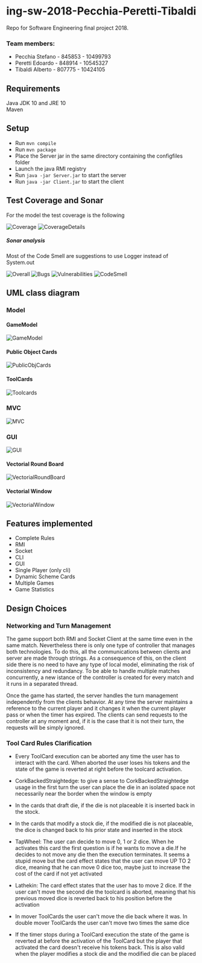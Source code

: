 # ing-sw-2018-Pecchia-Peretti-Tibaldi
Repo for Software Engineering final project 2018.
### Team members:
* Pecchia Stefano - 845853 - 10499793
* Peretti Edoardo - 848914 - 10545327
* Tibaldi Alberto - 807775 - 10424105

## Requirements
Java JDK 10 and JRE 10 \
Maven

## Setup
* Run ```mvn compile```
* Run ```mvn package```
* Place the Server jar in the same directory containing the configfiles folder
* Launch the java RMI registry
* Run ```java -jar Server.jar``` to start the server
* Run ```java -jar Client.jar``` to start the client

## Test Coverage and Sonar
For the model the test coverage is the following

![Coverage](CodeAnalysis/TestCoverageModel/ModelCoverage.png)
![CoverageDetails](CodeAnalysis/TestCoverageModel/ModelCoverageDetails.png)

##### Sonar analysis
Most of the Code Smell are suggestions to use Logger instead of System.out

![Overall](CodeAnalysis/Sonar/SonarOverall.png)
![Bugs](CodeAnalysis/Sonar/bugs.png)
![Vulnerabilities](CodeAnalysis/Sonar/vulnerabilities.png)
![CodeSmell](CodeAnalysis/Sonar/CodeSmell.png)

## UML class diagram
### Model
#### GameModel
![GameModel](UML/Model/GameModel.png)
#### Public Object Cards
![PublicObjCards](UML/Model/PublicObjectCard.png)
#### ToolCards
![Toolcards](UML/Model/ToolCards.png)

### MVC
![MVC](UML/MVC/MVC.png)

### GUI
![GUI](UML/GUI/GUI.png)
#### Vectorial Round Board
![VectorialRoundBoard](UML/GUI/VectorialRoundBoard.png)
#### Vectorial Window
![VectorialWindow](UML/GUI/VectorialWindow.png)

## Features implemented

* Complete Rules
* RMI
* Socket
* CLI
* GUI
* Single Player (only cli)
* Dynamic Scheme Cards
* Multiple Games
* Game Statistics

## Design Choices
### Networking and Turn Management
The game support both RMI and Socket Client at the same time even in the same match.
Nevertheless there is only one type of controller that manages both technologies.
To do this, all the communications between clients and server are made through strings.
As a consequence of this, on the client side there is no need to have any type of local model, eliminating the risk of inconsistency and redundancy.
To be able to handle multiple matches concurrently, a new istance of the controller is created for every match and it runs in a separated thread.

Once the game has started, the server handles the turn management independently from the clients behavior.
At any time the server maintains a reference to the current player and it changes it when the current player pass or when the timer has expired.
The clients can send requests to the controller at any moment and, if it is the case that it is not their turn, the requests will be simply ignored.


### Tool Card Rules Clarification
* Every ToolCard execution can be aborted any time the user has to interact
with the card. When aborted the user loses his tokens and the state of the game
is reverted at right before the toolcard activation.
* CorkBackedStraightedge: to give a sense to CorkBackedStraightedge usage in the first
turn the user can place the die in an isolated space not necessarily near the border
when the window is empty
* In the cards that draft die, if the die is not placeable it is inserted back in the stock.
* In the cards that modify a stock die, if the modified die is not placeable, the dice is changed back
to his prior state and inserted in the stock
* TapWheel: The user can decide to move 0, 1 or 2 dice. When he activates this card the first question is if he wants to
move a die.If he decides to not move any die then the execution terminates. It seems a stupid move but the card effect
states that the user can move UP TO 2 dice, meaning that he can move 0 dice too, maybe just to increase the cost
of the card if not yet activated
* Lathekin: The card effect states that the user has to move 2 dice. If the user can't move the second die the toolcard is aborted,
meaning that his previous moved dice is reverted back to his position before the activation
* In mover ToolCards the user can't move the die back where it was. In double mover ToolCards the user can't move two times the same dice

* If the timer stops during a ToolCard execution the state of the game is reverted at before the activation of the ToolCard but the player that
activated the card doesn't receive his tokens back. This is also valid when the player modifies a stock die and the modified die can be placed
